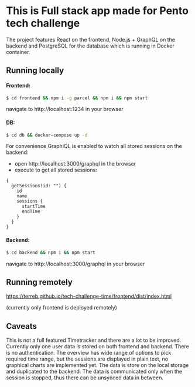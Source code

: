# This is Full stack app made for Pento tech challenge

The project features React on the frontend, Node.js + GraphQL on the backend and PostgreSQL for the database which is running in Docker container.

## Running locally

#### Frontend:
```bash
$ cd frontend && npm i -g parcel && npm i && npm start
```
navigate to http://localhost:1234 in your browser

#### DB:
```bash
$ cd db && docker-compose up -d
```

For convenience GraphiQL is enabled to watch all stored sessions on the backend:

- open http://localhost:3000/graphql in the browser 
- execute to get all stored sessions:
```
{
  getSessions(id: "") {
    id
    name
    sessions {
      startTime
      endTime
    }
  }
}
```

#### Backend:
```bash
$ cd backend && npm i && npm start
```
navigate to http://localhost:3000/graphql in your browser
 
##  Running remotely

https://terreb.github.io/tech-challenge-time/frontend/dist/index.html

(currently only frontend is deployed remotely)

## Caveats

This is not a full featured Timetracker and there are a lot to be improved. Currently only one user data is stored on both frontend and backend. There is no authentication. The overview has wide range of options to pick required time range, but the sessions are displayed in plain text, no graphical charts are implemented yet. The data is store on the local storage and duplicated to the backend. The data is communicated only when the session is stopped, thus there can be unsynced data in between.
